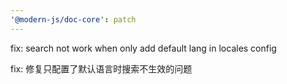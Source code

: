 ```yaml
---
'@modern-js/doc-core': patch
---
```


fix: search not work when only add default lang in locales config

fix: 修复只配置了默认语言时搜索不生效的问题
